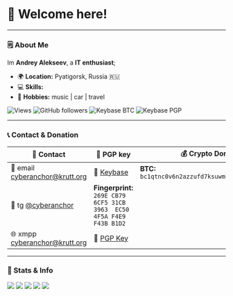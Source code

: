 <div align="left">

# 👋 Welcome here!

---

### 🗒 About Me
Im **Andrey Alekseev**, a **IT enthusiast**;
- 🌍 **Location:** Pyatigorsk, Russia 🇷🇺
- 💻 **Skills:** 
- 🎨 **Hobbies:** music | car | travel

![Views](https://komarev.com/ghpvc/?username=cyberanchor&color=brightgreen)
![GitHub followers](https://img.shields.io/github/followers/cyberanchor?style=plastic)
![Keybase BTC](https://img.shields.io/keybase/btc/cyberanchor?style=plastic)
![Keybase PGP](https://img.shields.io/keybase/pgp/cyberanchor?style=plastic)



---

### 📞 Contact & Donation
| 📡 **Contact** | 🔑 **PGP key** | 💰 **Crypto Donations** |
|---------------|-----------------------|-------------------------|
| 📧 email [cyberanchor@krutt.org](mailto:cyberanchor@krutt.org) | 🔗 [Keybase](https://keybase.io/cyberanchor) | **BTC:** `bc1qtnc0v6n2azzufd7ksuwm6yre6fjcc8z030xfud` |
| 💬 tg [@cyberanchor](https://t.me/cyberanchor) | **Fingerprint:** `269E CB79 6CF5 31CB 3963  EC50 4F5A F4E9 F43B B1D2` |  |
| 🌐 xmpp [cyberanchor@krutt.org](xmpp:cyberanchor@krutt.org) | 📜 [PGP Key](https://github.com/cyberanchor/cyberanchor/blob/main/public-key.asc) | |

---

### 📝 Stats & Info

![](https://github-profile-summary-cards.vercel.app/api/cards/profile-details?username=cyberanchor&theme=solarized_dark)
![](https://github-profile-summary-cards.vercel.app/api/cards/most-commit-language?username=cyberanchor&theme=solarized_dark)
![](https://github-profile-summary-cards.vercel.app/api/cards/repos-per-language?username=cyberanchor&theme=solarized_dark)
![](https://github-profile-summary-cards.vercel.app/api/cards/stats?username=cyberanchor&theme=solarized_dark)
![](https://github-profile-summary-cards.vercel.app/api/cards/productive-time?username=cyberanchor&theme=solarized_dark)

</div>

